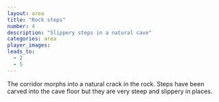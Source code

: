 ```yaml
---
layout: area
title: "Rock steps"
number: 4
description: "Slippery steps in a natural cave"
categories: area
player_images:
leads_to:
  - 2
  - 5
---
```


The corridor morphs into a natural crack in the rock.  Steps have been carved into the cave floor but they are very steep and slippery in places.
